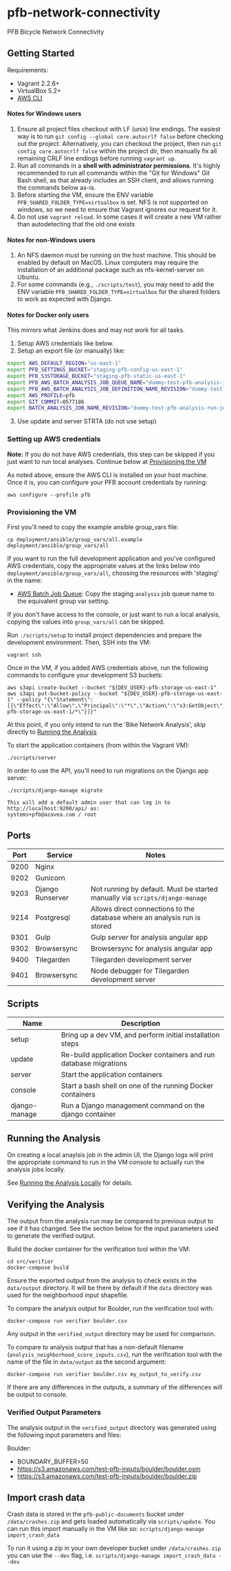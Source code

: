 # pfb-network-connectivity

PFB Bicycle Network Connectivity

## Getting Started

Requirements:

- Vagrant 2.2.6+
- VirtualBox 5.2+
- [AWS CLI](https://aws.amazon.com/cli/)

#### Notes for Windows users

1. Ensure all project files checkout with LF (unix) line endings. The easiest way is to run `git config --global core.autocrlf false` before checking out the project. Alternatively, you can checkout the project, then run `git config core.autocrlf false` within the project dir, then manually fix all remaining CRLF line endings before running `vagrant up`.
2. Run all commands in a **shell with administrator permissions**. It's highly recommended to run all commands within the "Git for Windows" Git Bash shell, as that already includes an SSH client, and allows running the commands below as-is.
3. Before starting the VM, ensure the ENV variable `PFB_SHARED_FOLDER_TYPE=virtualbox` is set. NFS is not supported on windows, so we need to ensure that Vagrant ignores our request for it.
4. Do not use `vagrant reload`. In some cases it will create a new VM rather than autodetecting that the old one exists

#### Notes for non-Windows users

1. An NFS daemon must be running on the host machine. This should be enabled by default on MacOS. Linux computers may require the installation of an additional package such as nfs-kernel-server on Ubuntu.
2. For some commands (e.g., `./scripts/test`), you may need to add the ENV variable `PFB_SHARED_FOLDER_TYPE=virtualbox` for the shared folders to work as expected with Django.

#### Notes for Docker only users

This mirrors what Jenkins does and may not work for all tasks.

1. Setup AWS credentials like below.
2. Setup an export file (or manually) like:

```bash
export AWS_DEFAULT_REGION="us-east-1"
export PFB_SETTINGS_BUCKET="staging-pfb-config-us-east-1"
export PFB_S3STORAGE_BUCKET="staging-pfb-static-us-east-1"
export PFB_AWS_BATCH_ANALYSIS_JOB_QUEUE_NAME="dummy-test-pfb-analysis-job-queue"
export PFB_AWS_BATCH_ANALYSIS_JOB_DEFINITION_NAME_REVISION="dummy-test-pfb-analysis-run-job:1"
export AWS_PROFILE=pfb
export GIT_COMMIT=0577186
export BATCH_ANALYSIS_JOB_NAME_REVISION="dummy-test-pfb-analysis-run-job:1"
```

3. Use update and server STRTA (do not use setup)

### Setting up AWS credentials

**Note:** If you do not have AWS credentials, this step can be skipped if you just want to run local analyses.
Continue below at [Provisioning the VM](#provisioning-the-vm)

As noted above, ensure the AWS CLI is installed on your host machine. Once it is, you can configure your PFB account credentials by running:

```
aws configure --profile pfb
```

### Provisioning the VM

First you'll need to copy the example ansible group_vars file:

```
cp deployment/ansible/group_vars/all.example deployment/ansible/group_vars/all
```

If you want to run the full development application and you've configured AWS credentials, copy the appropriate values at the links below into `deployment/ansible/group_vars/all`, choosing the resources with 'staging' in the name:

- [AWS Batch Job Queue](https://console.aws.amazon.com/batch/home?region=us-east-1#/queues): Copy the staging `analysis` job queue name to the equivalent group var setting.

If you don't have access to the console, or just want to run a local analysis, copying the values into `group_vars/all` can be skipped.

Run `./scripts/setup` to install project dependencies and prepare the development environment. Then, SSH into the VM:

```
vagrant ssh
```

Once in the VM, if you added AWS credentials above, run the following commands to configure your development S3 buckets:

```
aws s3api create-bucket --bucket "${DEV_USER}-pfb-storage-us-east-1"
aws s3api put-bucket-policy --bucket "${DEV_USER}-pfb-storage-us-east-1" --policy "{\"Statement\":[{\"Effect\":\"Allow\",\"Principal\":\"*\",\"Action\":\"s3:GetObject\",\"Resource\":\"arn:aws:s3:::${DEV_USER}-pfb-storage-us-east-1/*\"}]}"
```

At this point, if you only intend to run the 'Bike Network Analysis', skip directly to [Running the Analysis](#running-the-analysis)

To start the application containers (from within the Vagrant VM):

```
./scripts/server
```

In order to use the API, you'll need to run migrations on the Django app server:

```
./scripts/django-manage migrate

This will add a default admin user that can log in to http://localhost:9200/api/ as:
systems+pfb@azavea.com / root
```

## Ports

| Port | Service          | Notes                                                                        |
| ---- | ---------------- | ---------------------------------------------------------------------------- |
| 9200 | Nginx            |                                                                              |
| 9202 | Gunicorn         |                                                                              |
| 9203 | Django Runserver | Not running by default. Must be started manually via `scripts/django-manage` |
| 9214 | Postgresql       | Allows direct connections to the database where an analysis run is stored    |
| 9301 | Gulp             | Gulp server for analysis angular app                                         |
| 9302 | Browsersync      | Browsersync for analysis angular app                                         |
| 9400 | Tilegarden       | Tilegarden development server                                                |
| 9401 | Browsersync      | Node debugger for Tilegarden development server                              |

## Scripts

| Name          | Description                                                        |
| ------------- | ------------------------------------------------------------------ |
| setup         | Bring up a dev VM, and perform initial installation steps          |
| update        | Re-build application Docker containers and run database migrations |
| server        | Start the application containers                                   |
| console       | Start a bash shell on one of the running Docker containers         |
| django-manage | Run a Django management command on the django container            |

## Running the Analysis

On creating a local anaylsis job in the admin UI, the Django logs will print the appropriate command
to run in the VM console to actually run the analysis jobs locally.

See [Running the Analysis Locally](README.LOCAL-ANALYSIS.md) for details.

## Verifying the Analysis

The output from the analysis run may be compared to previous output to see if it has changed. See the section below for the input parameters used to generate the verified output.

Build the docker container for the verification tool within the VM:

```
cd src/verifier
docker-compose build
```

Ensure the exported output from the analysis to check exists in the `data/output` directory. It will be there by default if the `data` directory was used for the neighborhood input shapefile.

To compare the analysis output for Boulder, run the verification tool with:

```
docker-compose run verifier boulder.csv
```

Any output in the `verified_output` directory may be used for comparison.

To compare to analysis output that has a non-default filename (`analysis_neighborhood_score_inputs.csv`), run the verification tool with the name of the file in `data/output` as the second argument:

```
docker-compose run verifier boulder.csv my_output_to_verify.csv
```

If there are any differences in the outputs, a summary of the differences will be output to console.

### Verified Output Parameters

The analysis output in the `verified_output` directory was generated using the following input parameters and files:

Boulder:

- BOUNDARY_BUFFER=50
- https://s3.amazonaws.com/test-pfb-inputs/boulder/boulder.osm
- https://s3.amazonaws.com/test-pfb-inputs/boulder/boulder.zip

## Import crash data

Crash data is stored in the `pfb-public-documents` bucket under `/data/crashes.zip` and gets loaded automatically via `scripts/update`. You can run this import manually in the VM like so:
`scripts/django-manage import_crash_data`

To run it using a zip in your own developer bucket under `/data/crashes.zip` you can use the `--dev` flag, i.e.
`scripts/django-manage import_crash_data --dev`
